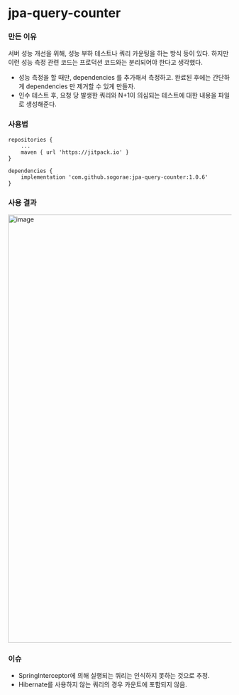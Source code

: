 # jpa-query-counter

### 만든 이유

서버 성능 개선을 위해, 성능 부하 테스트나 쿼리 카운팅을 하는 방식 등이 있다.
하지만 이런 성능 측정 관련 코드는 프로덕션 코드와는 분리되어야 한다고 생각했다.

- 성능 측정을 할 때만, dependencies 를 추가해서 측정하고. 완료된 후에는 간단하게 dependencies 만 제거할 수 있게 만들자.
- 인수 테스트 후, 요청 당 발생한 쿼리와 N+1이 의심되는 테스트에 대한 내용을 파일로 생성해준다.

### 사용법

```
repositories {
    ...
    maven { url 'https://jitpack.io' }
}

dependencies {
    implementation 'com.github.sogorae:jpa-query-counter:1.0.6'
}
```

### 사용 결과
<img width="962" alt="image" src="https://user-images.githubusercontent.com/48307960/191501803-fc20b73b-27b4-41a3-8cf2-3657f5392cff.png">


### 이슈
- SpringInterceptor에 의해 실행되는 쿼리는 인식하지 못하는 것으로 추정.
- Hibernate를 사용하지 않는 쿼리의 경우 카운트에 포함되지 않음.
